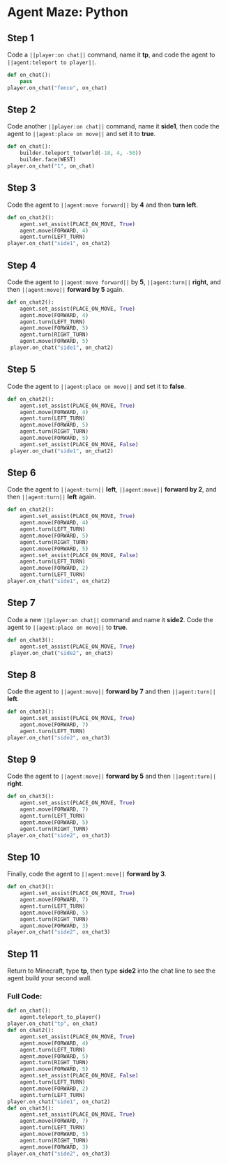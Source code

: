 # Agent Maze: Python

## Step 1
Code a ``||player:on chat||`` command, name it **tp**, and code the agent to ``||agent:teleport to player||``.

```python
def on_chat():
    pass
player.on_chat("fence", on_chat)
```

## Step 2

Code another ``||player:on chat||`` command, name it **side1**, then code the agent to  ``||agent:place on move||`` and set it to **true**.

```python
def on_chat():
    builder.teleport_to(world(-18, 4, -50))
    builder.face(WEST)
player.on_chat("1", on_chat)
```

## Step 3

Code the agent to ``||agent:move forward||`` by **4** and then **turn left**.  

```python
def on_chat2(): 
    agent.set_assist(PLACE_ON_MOVE, True) 
    agent.move(FORWARD, 4) 
    agent.turn(LEFT_TURN) 
player.on_chat("side1", on_chat2)
```

## Step 4

Code the agent to ``||agent:move forward||`` by **5**, ``||agent:turn||`` **right**, and then ``||agent:move||`` **forward by 5** again.

```python
def on_chat2(): 
    agent.set_assist(PLACE_ON_MOVE, True) 
    agent.move(FORWARD, 4) 
    agent.turn(LEFT_TURN) 
    agent.move(FORWARD, 5) 
    agent.turn(RIGHT_TURN) 
    agent.move(FORWARD, 5) 
 player.on_chat("side1", on_chat2)
```

## Step 5

Code the agent to ``||agent:place on move||`` and set it to **false**. 

```python
def on_chat2(): 
    agent.set_assist(PLACE_ON_MOVE, True) 
    agent.move(FORWARD, 4) 
    agent.turn(LEFT_TURN) 
    agent.move(FORWARD, 5) 
    agent.turn(RIGHT_TURN) 
    agent.move(FORWARD, 5) 
    agent.set_assist(PLACE_ON_MOVE, False) 
 player.on_chat("side1", on_chat2)
```

## Step 6

Code the agent to ``||agent:turn||`` **left**, ``||agent:move||`` **forward by 2**, and then ``||agent:turn||`` **left** again.

```python
def on_chat2(): 
    agent.set_assist(PLACE_ON_MOVE, True) 
    agent.move(FORWARD, 4) 
    agent.turn(LEFT_TURN) 
    agent.move(FORWARD, 5) 
    agent.turn(RIGHT_TURN) 
    agent.move(FORWARD, 5) 
    agent.set_assist(PLACE_ON_MOVE, False) 
    agent.turn(LEFT_TURN) 
    agent.move(FORWARD, 2) 
    agent.turn(LEFT_TURN) 
player.on_chat("side1", on_chat2)
```

## Step 7

Code a new ``||player:on chat||`` command and name it **side2**. Code the agent to ``||agent:place on move||`` to **true**.

```python
def on_chat3(): 
    agent.set_assist(PLACE_ON_MOVE, True) 
 player.on_chat("side2", on_chat3)
```

## Step 8

Code the agent to ``||agent:move||`` **forward by 7** and then ``||agent:turn||`` **left**.

```python
def on_chat3(): 
    agent.set_assist(PLACE_ON_MOVE, True) 
    agent.move(FORWARD, 7) 
    agent.turn(LEFT_TURN) 
player.on_chat("side2", on_chat3)
```

## Step 9

Code the agent to ``||agent:move||`` **forward by 5** and then ``||agent:turn||`` **right**.

```python
def on_chat3(): 
    agent.set_assist(PLACE_ON_MOVE, True) 
    agent.move(FORWARD, 7) 
    agent.turn(LEFT_TURN) 
    agent.move(FORWARD, 5) 
    agent.turn(RIGHT_TURN) 
player.on_chat("side2", on_chat3)
```

## Step 10

Finally, code the agent to ``||agent:move||`` **forward by 3**.

```python
def on_chat3(): 
    agent.set_assist(PLACE_ON_MOVE, True) 
    agent.move(FORWARD, 7) 
    agent.turn(LEFT_TURN) 
    agent.move(FORWARD, 5) 
    agent.turn(RIGHT_TURN) 
    agent.move(FORWARD, 3) 
player.on_chat("side2", on_chat3)
```

## Step 11

Return to Minecraft, type **tp**, then type **side2** into the chat line to see the agent build your second wall.

### Full Code: 

```python
def on_chat(): 
    agent.teleport_to_player() 
player.on_chat("tp", on_chat) 
def on_chat2(): 
    agent.set_assist(PLACE_ON_MOVE, True) 
    agent.move(FORWARD, 4) 
    agent.turn(LEFT_TURN) 
    agent.move(FORWARD, 5) 
    agent.turn(RIGHT_TURN) 
    agent.move(FORWARD, 5) 
    agent.set_assist(PLACE_ON_MOVE, False) 
    agent.turn(LEFT_TURN) 
    agent.move(FORWARD, 2) 
    agent.turn(LEFT_TURN) 
player.on_chat("side1", on_chat2) 
def on_chat3(): 
    agent.set_assist(PLACE_ON_MOVE, True) 
    agent.move(FORWARD, 7) 
    agent.turn(LEFT_TURN) 
    agent.move(FORWARD, 5) 
    agent.turn(RIGHT_TURN) 
    agent.move(FORWARD, 3) 
player.on_chat("side2", on_chat3)
```

